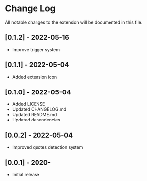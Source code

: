 # Change Log

All notable changes to the extension will be documented in this file.

## [0.1.2] - 2022-05-16

-   Improve trigger system

## [0.1.1] - 2022-05-04

-   Added extension icon

## [0.1.0] - 2022-05-04

-   Added LICENSE
-   Updated CHANGELOG.md
-   Updated README.md
-   Updated dependencies

## [0.0.2] - 2022-05-04

-   Improved quotes detection system

## [0.0.1] - 2020-

-   Initial release

